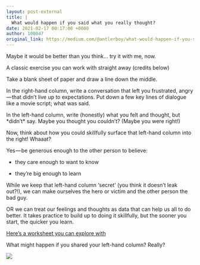 ```yaml
---
layout: post-external
title: |
  What would happen if you said what you really thought?
date: 2021-02-17 00:17:00 +0000
author: 100047
original_link: https://medium.com/@antlerboy/what-would-happen-if-you-said-what-you-really-thought-35480cf12ed1?source=rss-97852f5a56ae------2
---
```


Maybe it would be better than you think… try it with me, now.

A classic exercise you can work with straight away (credits below)

Take a blank sheet of paper and draw a line down the middle.

In the right-hand column, write a conversation that left you frustrated, angry — that didn’t live up to expectations. Put down a few key lines of dialogue like a movie script; what was said.

In the left-hand column, write (honestly) what you felt and thought, but \*didn’t\* say. Maybe you thought you couldn’t? (Maybe you were right!)

Now, think about how you could skillfully surface that left-hand column into the right! Whaaat?

Yes — be generous enough to the other person to believe:

- they care enough to want to know

- they’re big enough to learn

While we keep that left-hand column ‘secret’ (you think it doesn’t leak out?!), we can make ourselves the hero or victim and the other person the bad guy.

OR we can treat our feelings and thoughts as data that can help us all to do better. It takes practice to build up to doing it skillfully, but the sooner you start, the quicker you learn.

[Here’s a worksheet you can explore with](https://www.dropbox.com/s/nili96hwyajaqga/2021-02-17#20RedQuadrant%20-%20the%20Left-Hand%20Column%20exercise.pdf?dl=0)

What might happen if you shared your left-hand column? Really?

 ![](https://medium.com/_/stat?event=post.clientViewed&referrerSource=full_rss&postId=35480cf12ed1)
